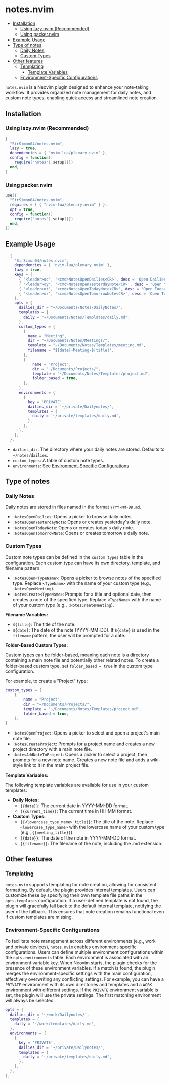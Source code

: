 # notes.nvim

- [Installation](#installation)
  * [Using lazy.nvim (Recommended)](#using-lazynvim-recommended)
  * [Using packer.nvim](#using-packernvim)
- [Example Usage](#example-usage)
- [Type of notes](#type-of-notes)
  * [Daily Notes](#daily-notes)
  * [Custom Types](#custom-types)
- [Other features](#other-features)
  * [Templating](#templating)
    * [Template Variables](#template-variables)
  * [Environment-Specific Configurations](#environment-specific-configurations)

`notes.nvim` is a Neovim plugin designed to enhance your note-taking workflow. It provides organized note management for daily notes, and custom note types, enabling quick access and streamlined note creation.

## Installation

### Using lazy.nvim (Recommended)
```lua
{
  "SirSimon04/notes.nvim",
  lazy = true,
  dependencies = { "nvim-lua/plenary.nvim" },
  config = function()
    require("notes").setup({})
  end,
}
```

### Using packer.nvim
```lua
use({
  "SirSimon04/notes.nvim",
  requires = { { "nvim-lua/plenary.nvim" } },
  opt = true,
  config = function()
    require("notes").setup({})
  end,
})
```

## Example Usage

```lua
  {
    'SirSimon04/notes.nvim',
    dependencies = { 'nvim-lua/plenary.nvim' },
    lazy = true,
    keys = {
      { '<leader>od', '<cmd>NotesOpenDailies<CR>', desc = 'Open Dailies' },
      { '<leader>oy', '<cmd>NotesOpenYesterdayNote<CR>', desc = 'Open Yesterday Note' },
      { '<leader>ot', '<cmd>NotesOpenTodayNote<CR>', desc = 'Open Today Note' },
      { '<leader>oz', '<cmd>NotesOpenTomorrowNote<CR>', desc = 'Open Tomorrow Note' },
    },
    opts = {
      dailies_dir = "~/Documents/Notes/DailyNotes/",
      templates = {
        daily = "~/Documents/Notes/Templates/daily.md",
      },
      custom_types = {
        {
          name = "Meeting",
          dir = "~/Documents/Notes/Meetings/",
          template = "~/Documents/Notes/Templates/meeting.md",
          filename = "${date}-Meeting-${title}",
        },
        {
            name = "Project",
            dir = "~/Documents/Projects/",
            template = "~/Documents/Notes/Templates/project.md",
            folder_based = true,
        },
      },
      environments = {
        {
          key = 'PRIVATE',
          dailies_dir = '~/private/Dailynotes/',
          templates = {
            daily = '~/private/templates/daily.md',
          },
        },
      },
    },
  },
```

* `dailies_dir`: The directory where your daily notes are stored. Defaults to `~/notes/dailies`.
* `custom_types`: A table of custom note types.
* `environments`: See [Environment-Specific Configurations](#environment-specific-configurations)


## Type of notes

### Daily Notes

Daily notes are stored in files named in the format `YYYY-MM-DD.md`.

* `:NotesOpenDailies`: Opens a picker to browse daily notes.
* `:NotesOpenYesterdayNote`: Opens or creates yesterday's daily note.
* `:NotesOpenTodayNote`: Opens or creates today's daily note.
* `:NotesOpenTomorrowNote`: Opens or creates tomorrow's daily note.

### Custom Types

Custom note types can be defined in the `custom_types` table in the configuration. Each custom type can have its own directory, template, and filename pattern.

* `:NotesOpen<TypeName>`: Opens a picker to browse notes of the specified type. Replace `<TypeName>` with the name of your custom type (e.g., `:NotesOpenMeeting`).
* `:NotesCreate<TypeName>`: Prompts for a title and optional date, then creates a note of the specified type. Replace `<TypeName>` with the name of your custom type (e.g., `:NotesCreateMeeting`).

**Filename Variables:**

* `${title}`: The title of the note.
* `${date}`: The date of the note (YYYY-MM-DD). If `${date}` is used in the `filename` pattern, the user will be prompted for a date.

**Folder-Based Custom Types:**

Custom types can be folder-based, meaning each note is a directory containing a main note file and potentially other related notes. To create a folder-based custom type, set `folder_based = true` in the custom type configuration.

For example, to create a "Project" type:

```lua
custom_types = {
    {
        name = "Project",
        dir = "~/Documents/Projects/",
        template = "~/Documents/Notes/Templates/project.md",
        folder_based = true,
    },
}
```

* `:NotesOpenProject`: Opens a picker to select and open a project's main note file.
* `:NotesCreateProject`: Prompts for a project name and creates a new project directory with a main note file.
* `:NotesAddNoteToProject`: Opens a picker to select a project, then prompts for a new note name. Creates a new note file and adds a wiki-style link to it in the main project file.

**Template Variables:**

The following template variables are available for use in your custom templates:

* **Daily Notes:**
    * `{{date}}`: The current date in YYYY-MM-DD format.
    * `{{current_time}}`: The current time in HH:MM format.
* **Custom Types:**
    * `{{<lowercase_type_name>_title}}`: The title of the note. Replace `<lowercase_type_name>` with the lowercase name of your custom type (e.g., `{{meeting_title}}`).
    * `{{date}}`: The date of the note in YYYY-MM-DD format.
    * `{{filename}}`: The filename of the note, including the .md extension.

## Other features

### Templating

`notes.nvim` supports templating for note creation, allowing for consistent formatting. By default, the plugin provides internal templates. Users can customize these by specifying their own template file paths in the `opts.templates` configuration. If a user-defined template is not found, the plugin will gracefully fall back to the default internal template, notifying the user of the fallback. This ensures that note creation remains functional even if custom templates are missing.

### Environment-Specific Configurations

To facilitate note management across different environments (e.g., work and private devices), `notes.nvim` enables environment-specific configurations. Users can define multiple environment configurations within the `opts.environments` table. Each environment is associated with an environment variable key. When Neovim starts, the plugin checks for the presence of these environment variables. If a match is found, the plugin merges the environment-specific settings with the main configuration, effectively overwriting any conflicting settings. For example, you can have a `PRIVATE` environment with its own directories and templates and a `WORK` environment with different settings. If the `PRIVATE` environment variable is set, the plugin will use the private settings. The first matching environment will always be selected.

```lua
opts = {
  dailies_dir = '~/work/Dailynotes/',
  templates = {
    daily = '~/work/templates/daily.md',
  },
  environments = {
    {
      key = 'PRIVATE',
      dailies_dir = '~/private/Dailynotes/',
      templates = {
        daily = '~/private/templates/daily.md',
      },
    },
  },
},
```
